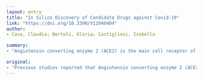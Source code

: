 ```yaml
---
layout: entry
title: "In Silico Discovery of Candidate Drugs against Covid-19"
link: "https://doi.org/10.3390/V12040404"
author:
- Cava, Claudia; Bertoli, Gloria; Castiglioni, Isabella

summary:
- "Angiotensin converting enzyme 2 (ACE2) is the main cell receptor of SARS-CoV. It plays a key role in the access of the virus into the cell to produce the final infection. We identified a network of 193 genes, 222 interactions and 36 potential drugs that could have a crucial role for Covid-19 treatment."

original:
- "Previous studies reported that Angiotensin converting enzyme 2 (ACE2) is the main cell receptor of SARS-CoV and SARS-CoV-2. It plays a key role in the access of the virus into the cell to produce the final infection. In the present study we investigated in silico the basic mechanism of ACE2 in the lung and provided evidences for new potentially effective drugs for Covid-19. Specifically, we used the gene expression profiles from public datasets including The Cancer Genome Atlas, Gene Expression Omnibus and Genotype-Tissue Expression, Gene Ontology and pathway enrichment analysis to investigate the main functions of ACE2-correlated genes. We constructed a protein-protein interaction network containing the genes co-expressed with ACE2. Finally, we focused on the genes in the network that are already associated with known drugs and evaluated their role for a potential treatment of Covid-19. Our results demonstrate that the genes correlated with ACE2 are mainly enriched in the sterol biosynthetic process, Aryldialkylphosphatase activity, adenosylhomocysteinase activity, trialkylsulfonium hydrolase activity, acetate-CoA and CoA ligase activity. We identified a network of 193 genes, 222 interactions and 36 potential drugs that could have a crucial role. Among possible interesting drugs for Covid-19 treatment, we found Nimesulide, Fluticasone Propionate, Thiabendazole, Photofrin, Didanosine and Flutamide."
---
```


